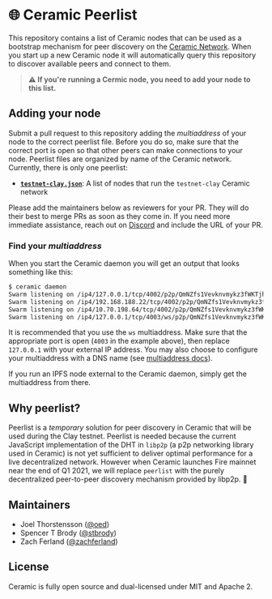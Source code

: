 # 🌐 Ceramic Peerlist

This repository contains a list of Ceramic nodes that can be used as a bootstrap mechanism for peer discovery on the [Ceramic Network](https://github.com/ceramicnetwork/ceramic). When you start up a new Ceramic node it will automatically query this repository to discover available peers and connect to them. 

> **⚠️  If you're running a Cermic node, you need to add your node to this list.**

## Adding your node
Submit a pull request to this repository adding the *multiaddress* of your node to the correct peerlist file. Before you do so, make sure that the correct port is open so that other peers can make connections to your node. Peerlist files are organized by name of the Ceramic network. Currently, there is only one peerlist:

- **[`testnet-clay.json`](testnet-clay.json)**: A list of nodes that run the `testnet-clay` Ceramic network

Please add the maintainers below as reviewers for your PR. They will do their best to merge PRs as soon as they come in. If you need more immediate assistance, reach out on [Discord](https://chat.ceramic.network) and include the URL of your PR.

### Find your *multiaddress*
When you start the Ceramic daemon you will get an output that looks something like this:

```sh
$ ceramic daemon
Swarm listening on /ip4/127.0.0.1/tcp/4002/p2p/QmNZfs1Vevknvmykz3fWKTjhmEpckabhd2JyEGJuymZFsC
Swarm listening on /ip4/192.168.188.22/tcp/4002/p2p/QmNZfs1Vevknvmykz3fWKTjhmEpckabhd2JyEGJuymZFsC
Swarm listening on /ip4/10.70.198.64/tcp/4002/p2p/QmNZfs1Vevknvmykz3fWKTjhmEpckabhd2JyEGJuymZFsC
Swarm listening on /ip4/127.0.0.1/tcp/4003/ws/p2p/QmNZfs1Vevknvmykz3fWKTjhmEpckabhd2JyEGJuymZFsC
```

It is recommended that you use the `ws` multiaddress. Make sure that the appropriate port is open (`4003` in the example above), then replace `127.0.0.1` with your external IP address. You may also choose to configure your multiaddress with a DNS name (see [multiaddress docs](https://github.com/multiformats/multiaddr)).

If you run an IPFS node external to the Ceramic daemon, simply get the multiaddress from there.

## Why peerlist?

Peerlist is a *temporary* solution for peer discovery in Ceramic that will be used during the Clay testnet. Peerlist is needed because the current JavaScript implementation of the DHT in `libp2p` (a p2p networking library used in Ceramic) is not yet sufficient to deliver optimal performance for a live decentralized network. However when Ceramic launches Fire mainnet near the end of Q1 2021, we will replace `peerlist` with the purely decentralized peer-to-peer discovery mechanism provided by libp2p. 🚀

## Maintainers

- Joel Thorstensson ([@oed](https://github.com/oed))
- Spencer T Brody ([@stbrody](https://github.com/stbrody))
- Zach Ferland ([@zachferland](https://github.com/zachferland))

## License

Ceramic is fully open source and dual-licensed under MIT and Apache 2.
